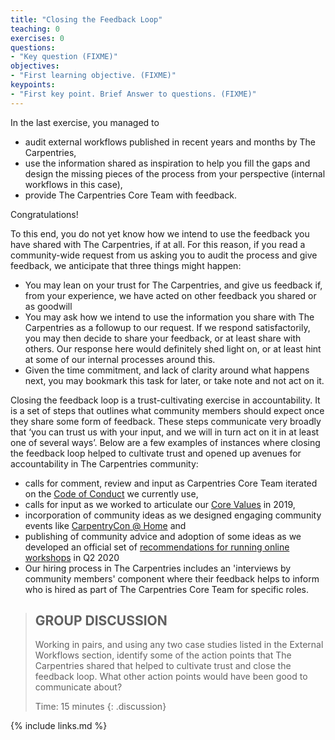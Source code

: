 ```yaml
---
title: "Closing the Feedback Loop"
teaching: 0
exercises: 0
questions:
- "Key question (FIXME)"
objectives:
- "First learning objective. (FIXME)"
keypoints:
- "First key point. Brief Answer to questions. (FIXME)"
---
```


In the last exercise, you managed to 
- audit external workflows published in recent years and months by The Carpentries, 
- use the information shared as inspiration to help you fill the gaps and design the missing pieces of the process from your perspective (internal workflows in this case), 
- provide The Carpentries Core Team with feedback.

Congratulations!

To this end, you do not yet know how we intend to use the feedback you have shared with The Carpentries, if at all. For this reason, if you read a community-wide request from us asking you to audit the process and give feedback, we anticipate that three things might happen:
- You may lean on your trust for The Carpentries, and give us feedback if, from your experience, we have acted on other feedback you shared or as goodwill
- You may ask how we intend to use the information you share with The Carpentries as a followup to our request. If we respond satisfactorily, you may then decide to share your feedback, or at least share with others. Our response here would definitely shed light on, or at least hint at some of our internal processes around this.
- Given the time commitment, and lack of clarity around what happens next, you may bookmark this task for later, or take note and not act on it.

Closing the feedback loop is a trust-cultivating exercise in accountability. It is a set of steps that outlines what community members should expect once they share some form of feedback. These steps communicate very broadly that ‘you can trust us with your input, and we will in turn act on it in at least one of several ways’. Below are a few examples of instances where closing the feedback loop helped to cultivate trust and opened up avenues for accountability in The Carpentries community:
- calls for comment, review and input as Carpentries Core Team iterated on the [Code of Conduct](https://docs.carpentries.org/topic_folders/policies/code-of-conduct.html) we currently use,
- calls for input as we worked to articulate our [Core Values](https://carpentries.org/values/) in 2019,
- incorporation of community ideas as we designed engaging community events like [CarpentryCon @ Home](https://2020.carpentrycon.org/) and
- publishing of community advice and adoption of some ideas as we developed an official set of [recommendations for running online workshops](https://carpentries.org/online-workshop-recommendations/) in Q2 2020
- Our hiring process in The Carpentries includes an 'interviews by community members' component where their feedback helps to inform who is hired as part of The Carpentries Core Team for specific roles.

> ## GROUP DISCUSSION
>
> Working in pairs, and using any two case studies listed in the External Workflows section, identify some of the action points that The Carpentries shared that helped to cultivate trust and close the feedback loop. What other action points would have been good to communicate about?
>
>Time: 15 minutes
{: .discussion}


{% include links.md %}
